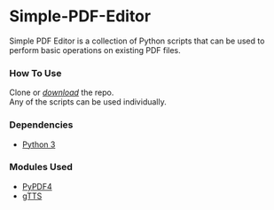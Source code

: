 # Simple-PDF-Editor
Simple PDF Editor is a collection of Python scripts that can be used to perform basic operations on existing PDF files.

### How To Use
Clone or [*download*](https://github.com/sriharsha2000/Simple-PDF-Editor/archive/master.zip) the repo.\
Any of the scripts can be used individually.

### Dependencies
* [Python 3](https://www.python.org/downloads/)
### Modules Used
* [PyPDF4](https://pypi.org/project/PyPDF4/)
* [gTTS](https://pypi.org/project/gTTS/)
